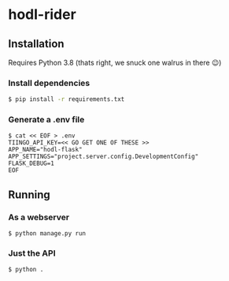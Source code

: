 # hodl-rider


## Installation
Requires Python 3.8 (thats right, we snuck one walrus in there 😉)

### Install dependencies 
```sh
$ pip install -r requirements.txt
```

### Generate a .env file
```shell script
$ cat << EOF > .env
TIINGO_API_KEY=<< GO GET ONE OF THESE >>
APP_NAME="hodl-flask"
APP_SETTINGS="project.server.config.DevelopmentConfig"
FLASK_DEBUG=1
EOF
```

## Running
### As a webserver
```
$ python manage.py run
```

### Just the API
```
$ python .
```
